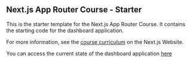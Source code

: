## Next.js App Router Course - Starter

This is the starter template for the Next.js App Router Course. It contains the starting code for the dashboard application.

For more information, see the [course curriculum](https://nextjs.org/learn) on the Next.js Website.

You can access the current state of the dashboard application [here](https://nextjs-dashboard-rouge-seven-66.vercel.app)